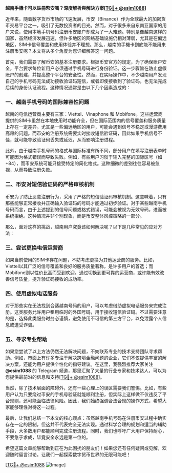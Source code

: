 **越南手機卡可以註冊幣安嗎？深度解析與解決方案[[TG💪+ @esim1088](https://t.me/s/esim1088)]**

近年来，随着数字货币市场的飞速发展，币安（Binance）作为全球最大的加密货币交易平台之一，吸引了无数投资者的目光。然而，对于很多来自东南亚国家的用户来说，使用本地手机号码注册币安账户却成为了一大难题。特别是像越南这样的国家，虽然经济发展迅速，但许多地区的网络基础设施仍相对薄弱，尤其是在偏远地区，SIM卡信号覆盖和使用体验并不理想。那么，越南的手機卡到底能不能用来注册币安呢？本文将从多个角度为您详细解答这一问题。

首先，我们需要了解币安的基本注册要求。根据币安官方的规定，为了确保账户安全，平台要求每位新用户必须通过手机号码进行身份验证。这一步骤旨在防止虚假账户的创建，并提高整个平台的安全性。然而，在实际操作中，不少越南用户发现自己的手机号码无法成功接收验证码短信，或者即使接收到了验证码，也无法完成后续的身份认证流程。这种情况通常是由以下几个因素造成的：

### 一、越南手机号码的国际兼容性问题

越南的电信运营商主要有三家：Viettel、Vinaphone 和 Mobifone。这些运营商提供的SIM卡虽然在本地使用时功能齐全，但在国际范围内的信号覆盖和服务质量上存在一定差异。尤其是一些偏远地区的用户，可能会遇到信号不稳定或漫游费用高昂的问题。而币安的注册系统需要实时接收短信验证码，因此如果手机信号不佳，就可能导致验证码丢失或延迟，从而影响注册进程。

此外，由于越南手机号码的格式与国际标准有所不同，部分用户在填写注册表单时可能因为格式错误而导致失败。例如，有些用户习惯于输入完整的国际区号（如+84），而币安系统可能只接受特定的简化格式。这种细微的差别往往容易被忽视，从而导致注册失败。

### 二、币安对短信验证码的严格审核机制

币安为了防止恶意注册行为，采用了严格的短信验证码审核机制。这意味着，只有那些能够正常接收并正确输入验证码的号码才能通过初步验证。对于某些越南手机号码而言，由于上述提到的信号问题或格式错误，可能会被视为无效号码，进而被系统拒绝。这种情况并非个别现象，而是币安整体风控策略的一部分。

那么，面对这样的挑战，越南用户究竟该如何解决呢？以下是几种常见的应对方法：

### 三、尝试更换电信运营商

如果当前使用的SIM卡存在问题，不妨考虑更换为其他运营商的服务。比如，Viettel以其广泛的信号覆盖和良好的服务质量著称，是许多用户的首选；而Mobifone则以性价比高而受到欢迎。通过切换到更可靠的运营商，或许能有效改善信号质量，提升验证码接收的成功率。

### 四、使用虚拟电话服务

对于那些实在无法找到合适越南号码的用户，可以考虑借助虚拟电话服务来完成注册。这类服务允许用户租用临时的外国号码，用于接收短信验证码。不过需要注意的是，选择此类服务时务必谨慎，避免使用不可信的第三方平台，以免泄露个人信息或遭受诈骗。

### 五、寻求专业帮助

如果您尝试了以上方法仍然无法解决问题，不妨联系专业的技术支持团队寻求帮助。例如，市面上有许多专注于解决跨境金融问题的企业，它们不仅提供丰富的解决方案，还能为用户提供个性化的指导建议。在这里，我强烈推荐大家关注 **@esim1088** 的 Telegram 频道，那里汇聚了大量的行业专家和技术达人，可以为您提供最前沿的信息和支持[[TG💪+ @esim1088](https://t.me/s/esim1088)]。

当然，除了技术层面的障碍外，还有一些心理上的误区需要我们警惕。比如，有些用户认为只要绕过币安的手机号验证就能顺利注册，但实际上这样做不仅违反了平台规则，还可能面临法律风险。因此，我们始终强调合法合规的操作方式，希望大家能够理性对待这一过程。

最后，让我们总结一下本文的核心观点：虽然越南手机号码在注册币安过程中确实存在一定的限制，但这并不代表完全无法实现。通过科学合理的规划和适当的辅助手段，大多数用户都能顺利完成注册流程。同时，我们也呼吁广大用户保持耐心，不要急于求成，毕竟安全永远是第一位的。

希望这篇文章能够帮助到正在为此困扰的朋友们！如果您还有任何疑问或见解，欢迎随时留言讨论。让我们一起探索数字货币世界的无限可能吧！

[[TG💪+ @esim1088](https://t.me/s/esim1088) ![Image](https://i.postimg.cc/4NQfJmqS/Snipaste-2025-05-13-00-14-12.png)]